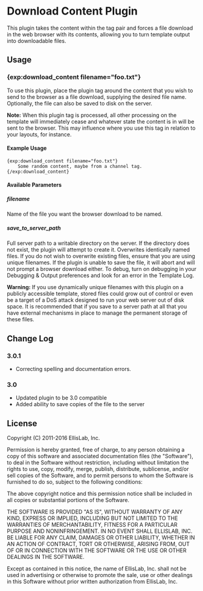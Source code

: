 # Download Content Plugin

This plugin takes the content within the tag pair and forces a file download in the web browser with its contents, allowing you to turn template output into downloadable files.

## Usage

### {exp:download_content filename="foo.txt"}

To use this plugin, place the plugin tag around the content that you wish to send to the browser as a file download, supplying the desired file name. Optionally, the file can also be saved to disk on the server.

**Note:** When this plugin tag is processed, all other processing on the template will immediately cease and whatever state the content is in will be sent to the browser. This may influence where you use this tag in relation to your layouts, for instance.

#### Example Usage

```
{exp:download_content filename="foo.txt"}
    Some random content, maybe from a channel tag.
{/exp:download_content}
```

#### Available Parameters

##### filename

Name of the file you want the browser download to be named.

##### save_to_server_path

Full server path to a writable directory on the server. If the directory does not exist, the plugin will attempt to create it. Overwrites identically named files. If you do not wish to overwrite existing files, ensure that you are using unique filenames. If the plugin is unable to save the file, it will abort and will not prompt a browser download either. To debug, turn on debugging in your Debugging & Output preferences and look for an error in the Template Log.

**Warning:** If you use dynamically unique filenames with this plugin on a publicly accessible template, stored files could grow out of control or even be a target of a DoS attack designed to run your web server out of disk space. It is recommended that if you save to a server path at all that you have external mechanisms in place to manage the permanent storage of these files.

## Change Log

### 3.0.1

- Correcting spelling and documentation errors.

### 3.0

- Updated plugin to be 3.0 compatible
- Added ability to save copies of the file to the server

## License

Copyright (C) 2011-2016 EllisLab, Inc.

Permission is hereby granted, free of charge, to any person obtaining a copy
of this software and associated documentation files (the "Software"), to deal
in the Software without restriction, including without limitation the rights
to use, copy, modify, merge, publish, distribute, sublicense, and/or sell
copies of the Software, and to permit persons to whom the Software is
furnished to do so, subject to the following conditions:

The above copyright notice and this permission notice shall be included in
all copies or substantial portions of the Software.

THE SOFTWARE IS PROVIDED "AS IS", WITHOUT WARRANTY OF ANY KIND, EXPRESS OR
IMPLIED, INCLUDING BUT NOT LIMITED TO THE WARRANTIES OF MERCHANTABILITY,
FITNESS FOR A PARTICULAR PURPOSE AND NONINFRINGEMENT. IN NO EVENT SHALL
ELLISLAB, INC. BE LIABLE FOR ANY CLAIM, DAMAGES OR OTHER LIABILITY, WHETHER
IN AN ACTION OF CONTRACT, TORT OR OTHERWISE, ARISING FROM, OUT OF OR IN
CONNECTION WITH THE SOFTWARE OR THE USE OR OTHER DEALINGS IN THE SOFTWARE.

Except as contained in this notice, the name of EllisLab, Inc. shall not be
used in advertising or otherwise to promote the sale, use or other dealings
in this Software without prior written authorization from EllisLab, Inc.